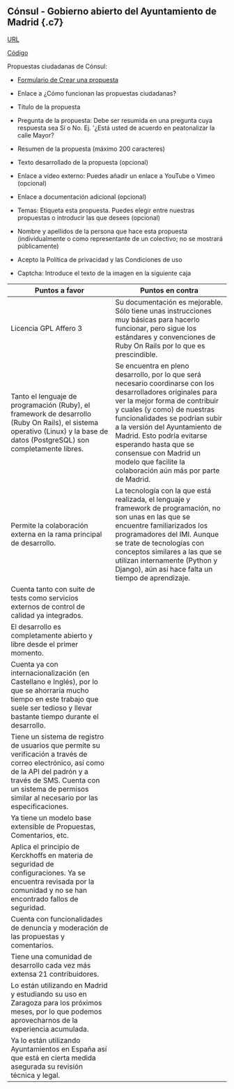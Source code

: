 
Cónsul - Gobierno abierto del Ayuntamiento de Madrid {.c7}
----------------------------------------------------

[URL](https://decide.madrid.es)

[Código](https://github.com/AyuntamientoMadrid/participacion)

Propuestas ciudadanas de Cónsul:

-   [Formulario de Crear una propuesta](https://consul.alabs.org/proposals/new)

-   Enlace a ¿Cómo funcionan las propuestas ciudadanas?

-   Título de la propuesta

-   Pregunta de la propuesta: Debe ser resumida en una pregunta cuya
    respuesta sea Sí o No. Ej. '¿Está usted de acuerdo en peatonalizar
    la calle Mayor?

-   Resumen de la propuesta (máximo 200 caracteres)

-   Texto desarrollado de la propuesta (opcional)

-   Enlace a vídeo externo: Puedes añadir un enlace a YouTube o Vimeo
    (opcional)

-   Enlace a documentación adicional (opcional)

-   Temas: Etiqueta esta propuesta. Puedes elegir entre nuestras
    propuestas o introducir las que desees (opcional)

-   Nombre y apellidos de la persona que hace esta propuesta
    (individualmente o como representante de un colectivo; no se
    mostrará públicamente)

-   Acepto la Política de privacidad y las Condiciones de uso

-   Captcha: Introduce el texto de la imagen en la siguiente caja



 


| **Puntos a favor**                       | **Puntos en contra**                     |
| -- | -- |
| Licencia GPL Affero 3                | Su documentación es mejorable. Sólo tiene unas instrucciones muy básicas para hacerlo funcionar, pero sigue los estándares y convenciones de Ruby On Rails por lo que es prescindible.   |
| Tanto el lenguaje de programación (Ruby), el framework de desarrollo (Ruby On Rails), el sistema operativo (Linux) y la base de datos (PostgreSQL) son completamente libres.  | Se encuentra en pleno desarrollo, por lo que será necesario coordinarse con los desarrolladores originales para ver la mejor forma de contribuir y cuales (y como) de nuestras funcionalidades se podrían subir a la versión del Ayuntamiento de Madrid. Esto podría evitarse esperando hasta que se consensue con Madrid  un modelo que facilite la colaboración aún más por parte de Madrid.  | 
| Permite la colaboración externa en la rama principal de desarrollo.  | La tecnología con la que está realizada, el lenguaje y framework de programación, no son unas en las que se encuentre familiarizados los programadores del IMI. Aunque se trate de tecnologías con conceptos similares a las que se utilizan internamente (Python y Django), aún así hace falta un tiempo de aprendizaje. |
|Cuenta tanto con suite de tests como servicios externos de control de calidad ya integrados. ||
| El desarrollo es completamente abierto y libre desde el primer momento. ||
| Cuenta ya con internacionalización (en Castellano e Inglés), por lo que se ahorraría mucho tiempo en este trabajo que suele ser tedioso y llevar bastante tiempo durante el desarrollo. ||
| Tiene un sistema de registro de usuarios que permite su verificación a través de correo electrónico, así como de la API del padrón y a través de SMS. Cuenta con un sistema de permisos similar al necesario por las especificaciones.  ||
| Ya tiene un modelo base extensible de Propuestas, Comentarios, etc. ||
| Aplica el principio de Kerckhoffs en materia de seguridad de configuraciones. Ya se encuentra revisada por la comunidad y no se han encontrado fallos de seguridad. ||
| Cuenta con funcionalidades de denuncia y moderación de las propuestas y comentarios. ||
| Tiene una comunidad de desarrollo cada vez más extensa 21 contribuidores.||
| Lo están utilizando en Madrid y estudiando su uso en Zaragoza para los próximos meses, por lo que podemos aprovecharnos de la experiencia acumulada. ||
| Ya lo están utilizando Ayuntamientos en España así que está en cierta medida asegurada su revisión técnica y legal. ||

